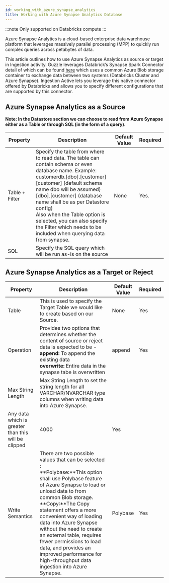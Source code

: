 ```yaml
---
id: working_with_azure_synapse_analytics
title: Working with Azure Synapse Analytics Database
---
```


:::note 
Only supported on Databricks compute
:::

Azure Synapse Analytics is a cloud-based enterprise data warehouse platform that leverages massively parallel processing (MPP) to quickly run complex queries across petabytes of data. 

This article outlines how to use Azure Synapse Analytics as source or target in Ingestion activity. Guzzle leverages Databrick’s Synapse Spark Connector detail of which can be found [here](https://docs.microsoft.com/en-us/azure/databricks/data/data-sources/azure/synapse-analytics) which uses a common Azure Blob storage container to exchange data between two systems (Databricks Cluster and Azure Synapse). Ingestion Active lets you leverage this native connector offered by Databricks and allows you to specify different configurations that are supported by this connector. 

## Azure Synapse Analytics as a Source

**Note: In the Datastore section we can choose to read from Azure Synapse either as a Table or through SQL (in the form of a query).**

|Property|Description|Default Value|Required|
|--- |--- |--- |--- |
|Table + Filter|Specify the table from where to read data. The table can contain schema or even database name. Example: <br/>customerdb.[dbo].[customer]<br/>[customer]  (default schema name dbo will be assumed)<br/>[dbo].[customer] (database name shall be as per Datastore config)<br/>Also when the Table option is selected, you can also specify the Filter which needs to be included when querying data from synapse.|None|Yes.|
|SQL|Specify the SQL query which will be run as-is on the source|||



## Azure Synapse Analytics as a Target or Reject

|Property|Description|Default Value|Required|
|--- |--- |--- |--- |
|Table|This is used to specify the Target Table we would like to create based on our Source.|None|Yes|
|Operation|Provides two options that determines whether the content of source or reject data is expected to be -<br/>**append:** To append the existing data <br/>**overwrite:** Entire data in the synapse tabe is overwritten|append|Yes|
|Max String Length|Max String Length to set the string length for all VARCHAR/NVARCHAR type columns when writing data into Azure Synapse.
Any data which is greater than this will be clipped|4000|Yes|
|Write Semantics|There are two possible values that can be selected :<br/>**Polybase:**This option shall use Polybase feature of Azure Synapse to load or unload data to from common Blob storage. <br/>**Copy:**The Copy statement offers a more convenient way of loading data into Azure Synapse without the need to create an external table, requires fewer permissions to load data, and provides an improved performance for high-throughput data ingestion into Azure Synapse.|Polybase|Yes|


